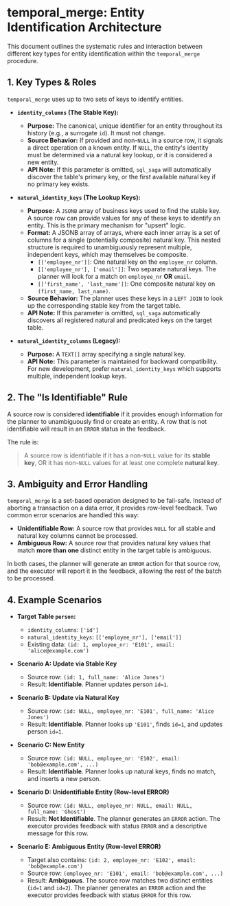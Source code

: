 # temporal_merge: Entity Identification Architecture

This document outlines the systematic rules and interaction between different key types for entity identification within the `temporal_merge` procedure.

## 1. Key Types & Roles

`temporal_merge` uses up to two sets of keys to identify entities.

- **`identity_columns` (The Stable Key):**
    - **Purpose:** The canonical, unique identifier for an entity throughout its history (e.g., a surrogate `id`). It must not change.
    - **Source Behavior:** If provided and non-`NULL` in a source row, it signals a direct operation on a known entity. If `NULL`, the entity's identity must be determined via a natural key lookup, or it is considered a new entity.
    - **API Note:** If this parameter is omitted, `sql_saga` will automatically discover the table's primary key, or the first available natural key if no primary key exists.

- **`natural_identity_keys` (The Lookup Keys):**
    - **Purpose:** A `JSONB` array of business keys used to find the stable key. A source row can provide values for any of these keys to identify an entity. This is the primary mechanism for "upsert" logic.
    - **Format:** A JSONB array of arrays, where each inner array is a set of columns for a single (potentially composite) natural key. This nested structure is required to unambiguously represent multiple, independent keys, which may themselves be composite.
        - `[['employee_nr']]`: One natural key on the `employee_nr` column.
        - `[['employee_nr'], ['email']]`: Two separate natural keys. The planner will look for a match on `employee_nr` **OR** `email`.
        - `[['first_name', 'last_name']]`: One composite natural key on `(first_name, last_name)`.
    - **Source Behavior:** The planner uses these keys in a `LEFT JOIN` to look up the corresponding stable key from the target table.
    - **API Note:** If this parameter is omitted, `sql_saga` automatically discovers all registered natural and predicated keys on the target table.

- **`natural_identity_columns` (Legacy):**
    - **Purpose:** A `TEXT[]` array specifying a single natural key.
    - **API Note:** This parameter is maintained for backward compatibility. For new development, prefer `natural_identity_keys` which supports multiple, independent lookup keys.

## 2. The "Is Identifiable" Rule

A source row is considered **identifiable** if it provides enough information for the planner to unambiguously find or create an entity. A row that is not identifiable will result in an `ERROR` status in the feedback.

The rule is:
> A source row is identifiable if it has a non-`NULL` value for its **stable key**, OR it has non-`NULL` values for at least one complete **natural key**.

## 3. Ambiguity and Error Handling

`temporal_merge` is a set-based operation designed to be fail-safe. Instead of aborting a transaction on a data error, it provides row-level feedback. Two common error scenarios are handled this way:

- **Unidentifiable Row:** A source row that provides `NULL` for all stable and natural key columns cannot be processed.
- **Ambiguous Row:** A source row that provides natural key values that match **more than one** distinct entity in the target table is ambiguous.

In both cases, the planner will generate an `ERROR` action for that source row, and the executor will report it in the feedback, allowing the rest of the batch to be processed.

## 4. Example Scenarios

- **Target Table `person`:**
    - `identity_columns`: `['id']`
    - `natural_identity_keys`: `[['employee_nr'], ['email']]`
    - Existing data: `(id: 1, employee_nr: 'E101', email: 'alice@example.com')`

- **Scenario A: Update via Stable Key**
    - Source row: `(id: 1, full_name: 'Alice Jones')`
    - Result: **Identifiable**. Planner updates person `id=1`.

- **Scenario B: Update via Natural Key**
    - Source row: `(id: NULL, employee_nr: 'E101', full_name: 'Alice Jones')`
    - Result: **Identifiable**. Planner looks up `'E101'`, finds `id=1`, and updates person `id=1`.

- **Scenario C: New Entity**
    - Source row: `(id: NULL, employee_nr: 'E102', email: 'bob@example.com', ...)`
    - Result: **Identifiable**. Planner looks up natural keys, finds no match, and inserts a new person.

- **Scenario D: Unidentifiable Entity (Row-level ERROR)**
    - Source row: `(id: NULL, employee_nr: NULL, email: NULL, full_name: 'Ghost')`
    - Result: **Not Identifiable**. The planner generates an `ERROR` action. The executor provides feedback with status `ERROR` and a descriptive message for this row.

- **Scenario E: Ambiguous Entity (Row-level ERROR)**
    - Target also contains: `(id: 2, employee_nr: 'E102', email: 'bob@example.com')`
    - Source row: `(employee_nr: 'E101', email: 'bob@example.com', ...)`
    - Result: **Ambiguous**. The source row matches two distinct entities (`id=1` and `id=2`). The planner generates an `ERROR` action and the executor provides feedback with status `ERROR` for this row.
